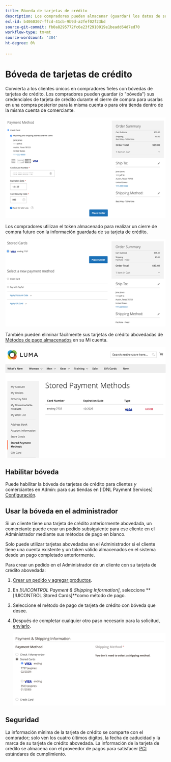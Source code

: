 ```yaml
---
title: Bóveda de tarjetas de crédito
description: Los compradores pueden almacenar (guardar) los datos de sus tarjetas de crédito para futuras compras.
exl-id: b4060307-ffcd-41cb-9b9d-a2fef02f23bd
source-git-commit: fb0a8295772fc6e23f2910019e1beadd64d7ed70
workflow-type: tm+mt
source-wordcount: '304'
ht-degree: 0%

---
```


# Bóveda de tarjetas de crédito

Convierta a los clientes únicos en compradores fieles con bóvedas de tarjetas de crédito. Los compradores pueden guardar (o &quot;bóveda&quot;) sus credenciales de tarjeta de crédito durante el cierre de compra para usarlas en una compra posterior para la misma cuenta o para otra tienda dentro de la misma cuenta de comerciante.

![Almacene su tarjeta de crédito para uso posterior](assets/save-card-for-later.png)

Los compradores utilizan el token almacenado para realizar un cierre de compra futuro con la información guardada de su tarjeta de crédito.

![Usar credenciales almacenadas para compras futuras](assets/use-stored-card.png)

También pueden eliminar fácilmente sus tarjetas de crédito abovedadas de [Métodos de pago almacenados](https://docs.magento.com/user-guide/customers/account-dashboard-stored-payment-methods.html) en su Mi cuenta.

![Métodos de pago almacenados en mi cuenta](assets/stored-payment-methods.png)

## Habilitar bóveda

Puede habilitar la bóveda de tarjetas de crédito para clientes _y_ comerciantes en Admin: para sus tiendas en [!DNL Payment Services] [Configuración](settings.md#card-vaulting).

## Usar la bóveda en el administrador

Si un cliente tiene una tarjeta de crédito anteriormente abovedada, un comerciante puede crear un pedido subsiguiente para ese cliente en el Administrador mediante sus métodos de pago en blanco.

Solo puede utilizar tarjetas abovedadas en el Administrador si el cliente tiene una cuenta existente y un token válido almacenados en el sistema desde un pago completado anteriormente.

Para crear un pedido en el Administrador de un cliente con su tarjeta de crédito abovedada:

1. [Crear un pedido y agregar productos](https://experienceleague.adobe.com/docs/commerce-admin/stores-sales/point-of-purchase/assist/customer-account-create-order.html).
1. En _[!UICONTROL Payment & Shipping Information]_, seleccione **[!UICONTROL Stored Cards]**como método de pago.
1. Seleccione el método de pago de tarjeta de crédito con bóveda que desee.
1. Después de completar cualquier otro paso necesario para la solicitud, [enviarlo](https://experienceleague.adobe.com/docs/commerce-admin/stores-sales/point-of-purchase/assist/customer-account-create-order.html?lang=en#step-3%3A-submit-the-order).

   ![Uso de la tarjeta de crédito abovedada en Admin para clientes](assets/admin-vaultedcard.png)

## Seguridad

La información mínima de la tarjeta de crédito se comparte con el comprador; solo ven los cuatro últimos dígitos, la fecha de caducidad y la marca de su tarjeta de crédito abovedada. La información de la tarjeta de crédito se almacena con el proveedor de pagos para satisfacer [PCI](security.md#PCI-compliance) estándares de cumplimiento.
